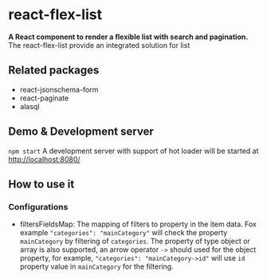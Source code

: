 # react-flex-list 

**A React component to render a flexible list with search and pagination.**
The react-flex-list provide an integrated solution for list 

## Related packages
- react-jsonschema-form
- react-paginate
- alasql

## Demo & Development server
`
npm start
`
A development server with support of hot loader will be started at [http://localhost:8080/](http://localhost:8080/)

## How to use it
### Configurations
- filtersFieldsMap: The mapping of filters to property in the item data. Fox example `"categories": "mainCategory"` will
 check the property `mainCategory` by filtering of `categories`. The property of type object or array is also
 supported, an arrow operator `->` should used for the object property, for example, `"categories": "mainCategory->id"`
 will use `id` property value in `mainCategory` for the filtering. 
